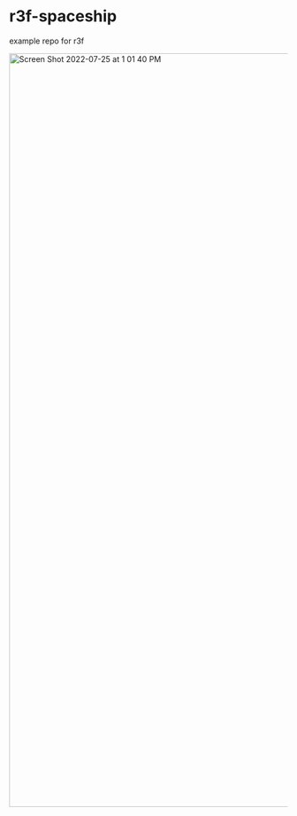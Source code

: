 # r3f-spaceship
example repo for r3f 

<img width="1361" alt="Screen Shot 2022-07-25 at 1 01 40 PM" src="https://user-images.githubusercontent.com/4496521/180864356-13a44dcd-25d7-4bf8-aaf4-9bdb877124a9.png">
